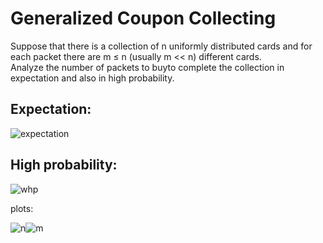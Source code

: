 # Generalized Coupon Collecting

Suppose that there is a collection of n uniformly distributed cards and for each packet there are m ≤ n (usually m << n) different cards.  
Analyze the number of packets to buyto complete the collection in expectation and also in high probability.

## Expectation:

![expectation](https://user-images.githubusercontent.com/62892813/124184668-31d8dc00-daba-11eb-8547-c98519c5d190.JPG)

## High probability:

![whp](https://user-images.githubusercontent.com/62892813/124184695-3c937100-daba-11eb-9221-410241ae4c7e.JPG)

plots:

![n](https://user-images.githubusercontent.com/62892813/124184710-42895200-daba-11eb-8bae-45cd59d5f498.png)![m](https://user-images.githubusercontent.com/62892813/124184714-4321e880-daba-11eb-9c26-b03686a80568.png)
